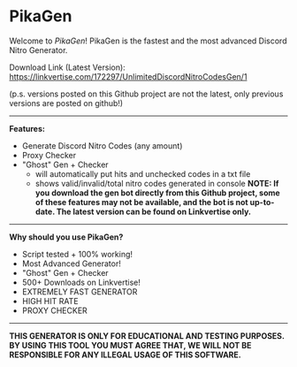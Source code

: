 # PikaGen
Welcome to *PikaGen*! PikaGen is the fastest and the most advanced Discord Nitro Generator.

Download Link (Latest Version): https://linkvertise.com/172297/UnlimitedDiscordNitroCodesGen/1

(p.s. versions posted on this Github project are not the latest, only previous versions are posted on github!)

---

**Features:**
- Generate Discord Nitro Codes (any amount)
- Proxy Checker
- "Ghost" Gen + Checker
  * will automatically put hits and unchecked codes in a txt file
  * shows valid/invalid/total nitro codes generated in console
**NOTE: If you download the gen bot directly from this Github project, some of these features may not be available, and the bot is not up-to-date. The latest version can be found on Linkvertise only.**

---

**Why should you use PikaGen?**
- Script tested + 100% working!
- Most Advanced Generator!
- "Ghost" Gen + Checker
- 500+ Downloads on Linkvertise!
- EXTREMELY FAST GENERATOR
- HIGH HIT RATE
- PROXY CHECKER

---

**THIS GENERATOR IS ONLY FOR EDUCATIONAL AND TESTING PURPOSES. BY USING THIS TOOL YOU MUST AGREE THAT, WE WILL NOT BE RESPONSIBLE FOR ANY ILLEGAL USAGE OF THIS SOFTWARE.**

